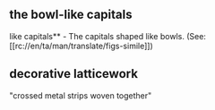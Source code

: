 ## the bowl-like capitals ##

like capitals** - The capitals shaped like bowls. (See: [[rc://en/ta/man/translate/figs-simile]])

## decorative latticework ##

"crossed metal strips woven together"